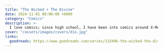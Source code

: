 ```yaml
---
title: "The Wicked + The Divine"
date: 2024-11-01 00:00:00 +0800
category: "Comics"
description: >-
  I love comics; since high school, I have been into comics around X-Men and Batman as popular properties, but also psych thrillers, philosophy-related, and other kinds of indie stories. I closely follow critiques, lettering stylistics, panel layouts, colouring, design choices, story collaborations, etc. I also get super inspired by the amazing journeys of authors like Ram V or Vita Ayala, very self-made people who found their popular character niches as well. I highlight one of the most memorable and highly rated of my all-time reads with a Muller-designed cover. This comic has a very fun premise from the drop and turns out in a wildly paced, deep exploration of characters. If you end up reading, Dio(nysus) is the one I vibe with the most!
cover: "/assets/images/covers/dio.jpg"
links:
  goodreads: https://www.goodreads.com/series/132496-the-wicked-the-divine
---
```

